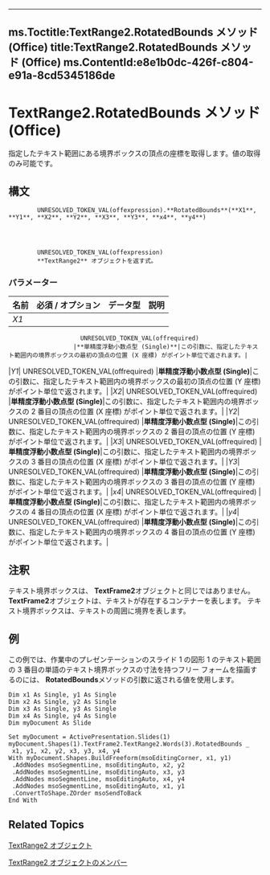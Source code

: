

---
ms.Toctitle:TextRange2.RotatedBounds メソッド (Office)
title:TextRange2.RotatedBounds メソッド (Office)
ms.ContentId:e8e1b0dc-426f-c804-e91a-8cd5345186de
---
# TextRange2.RotatedBounds メソッド (Office)




指定したテキスト範囲にある境界ボックスの頂点の座標を取得します。値の取得のみ可能です。

## 構文

            UNRESOLVED_TOKEN_VAL(offexpression).**RotatedBounds**(**X1**, **Y1**, **X2**, **Y2**, **X3**, **Y3**, **x4**, **y4**)




            UNRESOLVED_TOKEN_VAL(offexpression)
            **TextRange2** オブジェクトを返す式。

### パラメーター

|**名前**|**必須 / オプション**|**データ型**|**説明**|
|---|---|---|---|
|*X1*|
                        UNRESOLVED_TOKEN_VAL(offrequired)
                      |**単精度浮動小数点型 (Single)**|この引数に、指定したテキスト範囲内の境界ボックスの最初の頂点の位置 (X 座標) がポイント単位で返されます。|
|*Y1*|
                        UNRESOLVED_TOKEN_VAL(offrequired)
                      |**単精度浮動小数点型 (Single)**|この引数に、指定したテキスト範囲内の境界ボックスの最初の頂点の位置 (Y 座標) がポイント単位で返されます。|
|*X2*|
                        UNRESOLVED_TOKEN_VAL(offrequired)
                      |**単精度浮動小数点型 (Single)**|この引数に、指定したテキスト範囲内の境界ボックスの 2 番目の頂点の位置 (X 座標) がポイント単位で返されます。|
|*Y2*|
                        UNRESOLVED_TOKEN_VAL(offrequired)
                      |**単精度浮動小数点型 (Single)**|この引数に、指定したテキスト範囲内の境界ボックスの 2 番目の頂点の位置 (Y 座標) がポイント単位で返されます。|
|*X3*|
                        UNRESOLVED_TOKEN_VAL(offrequired)
                      |**単精度浮動小数点型 (Single)**|この引数に、指定したテキスト範囲内の境界ボックスの 3 番目の頂点の位置 (X 座標) がポイント単位で返されます。|
|*Y3*|
                        UNRESOLVED_TOKEN_VAL(offrequired)
                      |**単精度浮動小数点型 (Single)**|この引数に、指定したテキスト範囲内の境界ボックスの 3 番目の頂点の位置 (Y 座標) がポイント単位で返されます。|
|*x4*|
                        UNRESOLVED_TOKEN_VAL(offrequired)
                      |**単精度浮動小数点型 (Single)**|この引数に、指定したテキスト範囲内の境界ボックスの 4 番目の頂点の位置 (X 座標) がポイント単位で返されます。|
|*y4*|
                        UNRESOLVED_TOKEN_VAL(offrequired)
                      |**単精度浮動小数点型 (Single)**|この引数に、指定したテキスト範囲内の境界ボックスの 4 番目の頂点の位置 (Y 座標) がポイント単位で返されます。|





## 注釈
テキスト境界ボックスは、 **TextFrame2**オブジェクトと同じではありません。 **TextFrame2**オブジェクトは、テキストが存在するコンテナーを表します。 テキスト境界ボックスは、テキストの周囲に境界を表します。



## 例
この例では、作業中のプレゼンテーションのスライド 1 の図形 1 のテキスト範囲の 3 番目の単語のテキスト境界ボックスの寸法を持つフリー フォームを描画するのには、 **RotatedBounds**メソッドの引数に返される値を使用します。

```vba
Dim x1 As Single, y1 As Single 
Dim x2 As Single, y2 As Single 
Dim x3 As Single, y3 As Single 
Dim x4 As Single, y4 As Single 
Dim myDocument As Slide 
 
Set myDocument = ActivePresentation.Slides(1) 
myDocument.Shapes(1).TextFrame2.TextRange2.Words(3).RotatedBounds _ 
 x1, y1, x2, y2, x3, y3, x4, y4 
With myDocument.Shapes.BuildFreeform(msoEditingCorner, x1, y1) 
 .AddNodes msoSegmentLine, msoEditingAuto, x2, y2 
 .AddNodes msoSegmentLine, msoEditingAuto, x3, y3 
 .AddNodes msoSegmentLine, msoEditingAuto, x4, y4 
 .AddNodes msoSegmentLine, msoEditingAuto, x1, y1 
 .ConvertToShape.ZOrder msoSendToBack 
End With 

```




## Related Topics

[TextRange2 オブジェクト](a6a59c9b-9b64-c1e2-2e98-a1f99025c877.md)

[TextRange2 オブジェクトのメンバー](26daffff-b9ef-fd94-f5b7-ed3a09840cb6.md)




